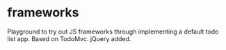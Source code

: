 # frameworks
Playground to try out JS frameworks through implementing a default todo list app. Based on TodoMvc.
jQuery added.
